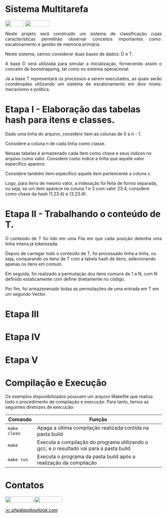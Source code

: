 # Sistema Multitarefa

<p>
<div style="display: inline-block;">
<img align="center" height="20px" width="60px" src="https://img.shields.io/badge/C%2B%2B-00599C?style=for-the-badge&logo=c%2B%2B&logoColor=white"/> 
<img align="center" height="20px" width="80px" src="https://img.shields.io/badge/Made%20for-VSCode-1f425f.svg"/> 
</p>

<p align="justify">
Neste projeto será construído um sistema de classificação cujas características permitirão observar conceitos importantes como: escalonamento e gestão de memória primária. 
</p>

<p align="justify">
Neste sistema, vamos considerar duas bases de dados: D e T. 
</p>

<p align="justify">
A base D será utilizada para simular a inicialização, fornecendo assim o conceito de bootstrapping, tal como no sistema operacional.
</p>

<p align="justify">
Já a base T representará os processos a serem executados, as quais serão coordenadas utilizando um sistema de escalonamento em dois níveis: mecanismo e política. 
</p>

# Etapa I - Elaboração das tabelas hash para itens e classes.
<p align="justify">
Dado uma linha do arquivo, considere item as colunas de 0 a n - 1. 

Considere a coluna n de cada linha como classe. 

Nessas tabelas é armazenado cada item como chave e seus índices no arquivo como valor. Considere como índice a linha que aquele valor específico aparece. 

Considere também item específico aquele item pertencente a coluna x. 

Logo, para itens de mesmo valor, a indexação foi feita de forma separada, ou seja, se um item aparece na coluna 1 e 3 com valor 23.4, considere como chave da hash (1,23.4) e (3,23.4). 
</p>

# Etapa II - Trabalhando o conteúdo de T.
<p align="justify">  
O conteúdo de T foi lido em uma Fila em que cada posição detenha uma linha inteira já tokenizada. 

Depois de carregar todo o conteúdo de T, foi processado linha a linha, ou seja, comparando os itens de T com a tabela hash de itens, selecionando apenas os itens em comum.
  
Em seguida, foi realizado a permutação dos itens comuns de 1 a N, com N definido estaticamente com define diretamente no código. 

Por fim, foi armazenenado todas as permutações de uma entrada em T em um segundo Vector.
</p>

# Etapa III
<p align="justify">
</p>

# Etapa IV
<p align="justify">
</p>

# Etapa V
<p align="justify">
</p>

# Compilação e Execução

Os exemplos disponibilizados possuem um arquivo Makefile que realiza todo o procedimento de compilação e execução. Para tanto, temos as seguintes diretrizes de execução:


| Comando                |  Função                                                                                           |                     
| -----------------------| ------------------------------------------------------------------------------------------------- |
|  `make clean`          | Apaga a última compilação realizada contida na pasta build                                        |
|  `make`                | Executa a compilação do programa utilizando o gcc, e o resultado vai para a pasta build           |
|  `make run`            | Executa o programa da pasta build após a realização da compilação                                 |


# Contatos

<div style="display: inline-block;">
<a href="https://t.me/phpdias">
<img align="center" height="20px" width="90px" src="https://img.shields.io/badge/Telegram-2CA5E0?style=for-the-badge&logo=telegram&logoColor=white"/> 
</a>

<a href="https://www.linkedin.com/in/phpd/">
<img align="center" height="20px" width="90px" src="https://img.shields.io/badge/LinkedIn-0077B5?style=for-the-badge&logo=linkedin&logoColor=white"/>
</a>

</div>

<p> </p>


<a style="color:black" href="mailto:michel@cefetmg.br?subject=[GitHub]%20Source%20Dynamic%20Lists">
✉️ <i>phpdias@outlook.com</i>
</a>
